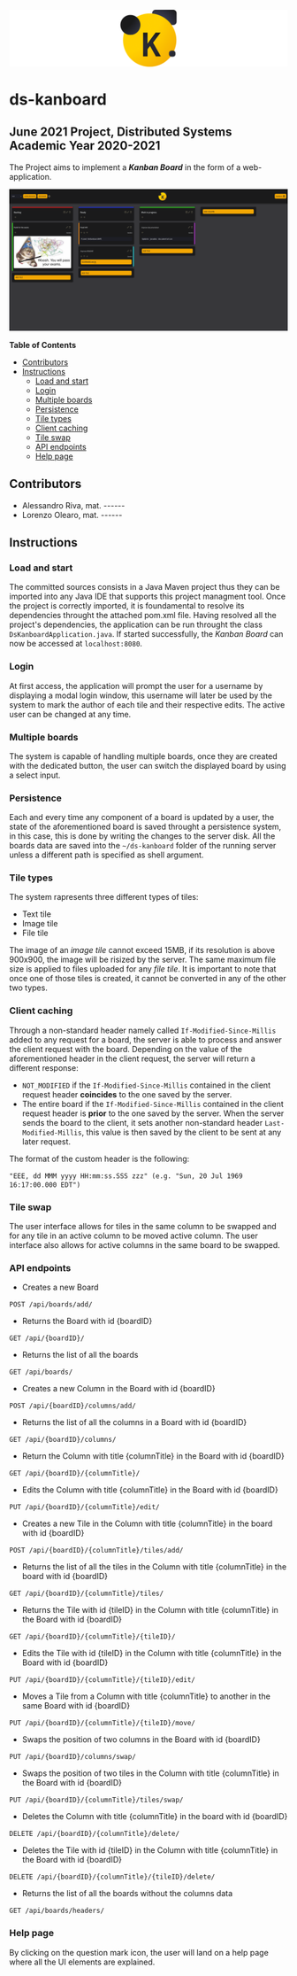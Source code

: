 <p align="center">
  <img src="./images/logo.png" stile="width:5;"/>
</p>

# ds-kanboard 

## June 2021 Project, Distributed Systems Academic Year 2020-2021

The Project aims to implement a **_Kanban Board_** in the form of a 
web-application.

![kanboard-screenshot](./images/screenshot.png)

<!-- START doctoc generated TOC please keep comment here to allow auto update -->
<!-- DON'T EDIT THIS SECTION, INSTEAD RE-RUN doctoc TO UPDATE -->
**Table of Contents**

- [Contributors](#contributors)
- [Instructions](#instructions)
  - [Load and start](#load-and-start)
  - [Login](#login)
  - [Multiple boards](#multiple-boards)
  - [Persistence](#persistence)
  - [Tile types](#tile-types)
  - [Client caching](#client-caching)
  - [Tile swap](#tile-swap)
  - [API endpoints](#api-endpoints)
  - [Help page](#help-page)

<!-- END doctoc generated TOC please keep comment here to allow auto update -->


## Contributors
* Alessandro Riva, mat. ------ 
* Lorenzo Olearo, mat. ------ 


## Instructions 
### Load and start 
The committed sources consists in a Java Maven project thus they can be imported
into any Java IDE that supports this project managment tool. Once the project is
correctly imported, it is foundamental to resolve its dependencies throught the
attached pom.xml file.
Having resolved all the project's dependencies, the application can be run
throught the class `DsKanboardApplication.java`. If started successfully, the
*Kanban Board* can now be accessed at `localhost:8080`.


### Login 
At first access, the application will prompt the user for a username by
displaying a modal login window, this username will later be used by the system
to mark the author of each tile and their respective edits.
The active user can be changed at any time.


### Multiple boards
The system is capable of handling multiple boards, once they are created with
the dedicated button, the user can switch the displayed board by using a select
input. 


### Persistence
Each and every time any component of a board is updated by a user, the state
of the aforementioned board is saved throught a persistence system, in this
case, this is done by writing the changes to the server disk.
All the boards data are saved into the `~/ds-kanboard` folder of the running
server unless a different path is specified as shell argument.


### Tile types
The system rapresents three different types of tiles:

* Text tile
* Image tile
* File tile

The image of an *image tile* cannot exceed 15MB, if its resolution is above
900x900, the image will be risized by the server. The same maximum file size is
applied to files uploaded for any *file tile*.
It is important to note that once one of those tiles is created, it cannot be
converted in any of the other two types.


### Client caching
Through a non-standard header namely called `If-Modified-Since-Millis` added to
any request for a board, the server is able to process and answer the client 
request with the board. Depending on the value of the aforementioned header in
the client request, the server will return a different response:

* `NOT_MODIFIED` if the `If-Modified-Since-Millis` contained in the client
  request header **coincides** to the one saved by the server.
* The entire board if the `If-Modified-Since-Millis` contained in the client
  request header is **prior** to the one saved by the server.
  When the server sends the board to the client, it sets another non-standard
  header `Last-Modified-Millis`, this value is then saved by the client to be
  sent at any later request.
  
The format of the custom header is the following:

``` 
"EEE, dd MMM yyyy HH:mm:ss.SSS zzz" (e.g. "Sun, 20 Jul 1969 16:17:00.000 EDT")
```


### Tile swap
The user interface allows for tiles in the same column to be swapped and for any
tile in an active column to be moved active column. 
The user interface also allows for active columns in the same board to be
swapped.


### API endpoints

* Creates a new Board <br>
```
POST /api/boards/add/
```

* Returns the Board with id {boardID} <br>
```
GET /api/{boardID}/
```

* Returns the list of all the boards <br>
```
GET /api/boards/
```

* Creates a new Column in the Board with id {boardID} <br>
```
POST /api/{boardID}/columns/add/
```

* Returns the list of all the columns in a Board with id {boardID} <br>
```
GET /api/{boardID}/columns/
```

* Return the Column with title {columnTitle} in the Board with id {boardID} <br>
```
GET /api/{boardID}/{columnTitle}/
```

* Edits the Column with title {columnTitle} in the Board with id {boardID} <br>
```
PUT /api/{boardID}/{columnTitle}/edit/
```

* Creates a new Tile in the Column with title {columnTitle} in the board with id
{boardID} <br>
```
POST /api/{boardID}/{columnTitle}/tiles/add/
```

* Returns the list of all the tiles in the Column with title {columnTitle} in
the board with id {boardID} <br>
```
GET /api/{boardID}/{columnTitle}/tiles/
```

* Returns the Tile with id {tileID} in the Column with title {columnTitle} in the
Board with id {boardID} <br>
```
GET /api/{boardID}/{columnTitle}/{tileID}/
```

* Edits the Tile with id {tileID} in the Column with title {columnTitle} in the
Board with id {boardID} <br>
```
PUT /api/{boardID}/{columnTitle}/{tileID}/edit/
```

* Moves a Tile from a Column with title {columnTitle} to another in the same Board
with id {boardID} <br>
```
PUT /api/{boardID}/{columnTitle}/{tileID}/move/
```

* Swaps the position of two columns in the Board with id {boardID} <br>
```
PUT /api/{boardID}/columns/swap/
```

* Swaps the position of two tiles in the Column with title {columnTitle} in the
Board with id {boardID} <br>
```
PUT /api/{boardID}/{columnTitle}/tiles/swap/
```

* Deletes the Column with title {columnTitle} in the board with id {boardID} <br> 
```
DELETE /api/{boardID}/{columnTitle}/delete/
```

* Deletes the Tile with id {tileID} in the Column with title {columnTitle} in
the Board with id {boardID} <br>
```
DELETE /api/{boardID}/{columnTitle}/{tileID}/delete/
```

* Returns the list of all the boards without the columns data <br>
```
GET /api/boards/headers/
```


### Help page
By clicking on the question mark icon, the user will land on a help page where
all the UI elements are explained.
